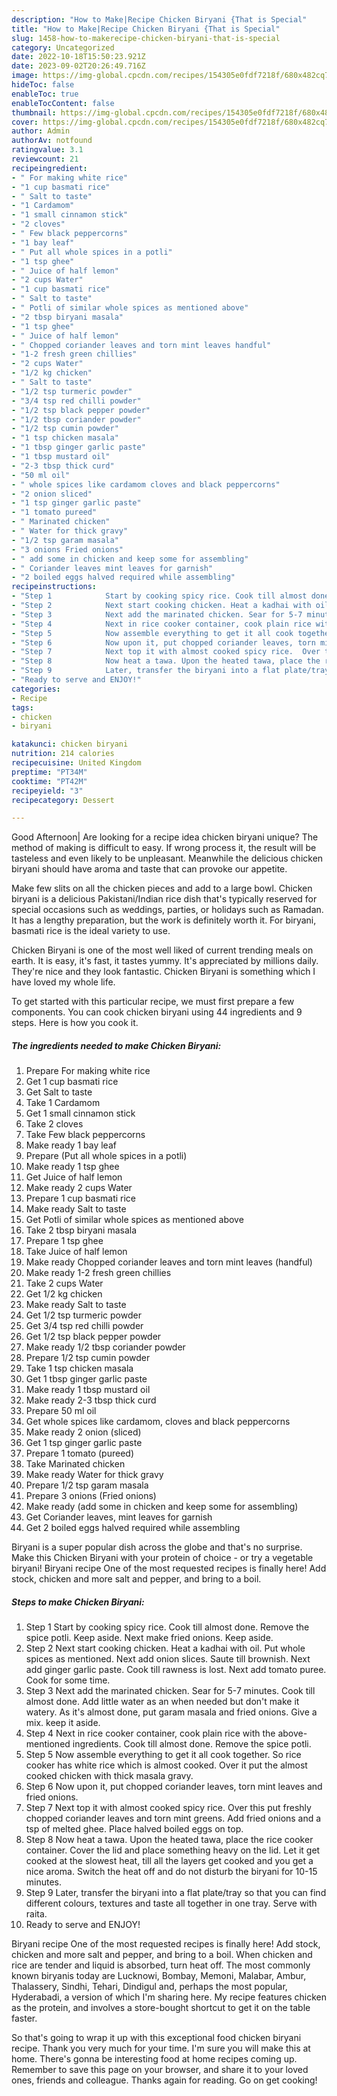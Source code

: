 ```yaml
---
description: "How to Make|Recipe Chicken Biryani {That is Special"
title: "How to Make|Recipe Chicken Biryani {That is Special"
slug: 1458-how-to-makerecipe-chicken-biryani-that-is-special
category: Uncategorized
date: 2022-10-18T15:50:23.921Z
date: 2023-09-02T20:26:49.716Z
image: https://img-global.cpcdn.com/recipes/154305e0fdf7218f/680x482cq70/chicken-biryani-recipe-main-photo.jpg
hideToc: false
enableToc: true
enableTocContent: false
thumbnail: https://img-global.cpcdn.com/recipes/154305e0fdf7218f/680x482cq70/chicken-biryani-recipe-main-photo.jpg
cover: https://img-global.cpcdn.com/recipes/154305e0fdf7218f/680x482cq70/chicken-biryani-recipe-main-photo.jpg
author: Admin
authorAv: notfound
ratingvalue: 3.1
reviewcount: 21
recipeingredient:
- " For making white rice"
- "1 cup basmati rice"
- " Salt to taste"
- "1 Cardamom"
- "1 small cinnamon stick"
- "2 cloves"
- " Few black peppercorns"
- "1 bay leaf"
- " Put all whole spices in a potli"
- "1 tsp ghee"
- " Juice of half lemon"
- "2 cups Water"
- "1 cup basmati rice"
- " Salt to taste"
- " Potli of similar whole spices as mentioned above"
- "2 tbsp biryani masala"
- "1 tsp ghee"
- " Juice of half lemon"
- " Chopped coriander leaves and torn mint leaves handful"
- "1-2 fresh green chillies"
- "2 cups Water"
- "1/2 kg chicken"
- " Salt to taste"
- "1/2 tsp turmeric powder"
- "3/4 tsp red chilli powder"
- "1/2 tsp black pepper powder"
- "1/2 tbsp coriander powder"
- "1/2 tsp cumin powder"
- "1 tsp chicken masala"
- "1 tbsp ginger garlic paste"
- "1 tbsp mustard oil"
- "2-3 tbsp thick curd"
- "50 ml oil"
- " whole spices like cardamom cloves and black peppercorns"
- "2 onion sliced"
- "1 tsp ginger garlic paste"
- "1 tomato pureed"
- " Marinated chicken"
- " Water for thick gravy"
- "1/2 tsp garam masala"
- "3 onions Fried onions"
- " add some in chicken and keep some for assembling"
- " Coriander leaves mint leaves for garnish"
- "2 boiled eggs halved required while assembling"
recipeinstructions:
- "Step 1            Start by cooking spicy rice. Cook till almost done. Remove the spice potli. Keep aside. Next make fried onions. Keep aside."
- "Step 2            Next start cooking chicken. Heat a kadhai with oil. Put whole spices as mentioned. Next add onion slices. Saute till brownish. Next add ginger garlic paste. Cook till rawness is lost. Next add tomato puree. Cook for some time."
- "Step 3            Next add the marinated chicken. Sear for 5-7 minutes. Cook till almost done. Add little water as an when needed but don&#39;t make it watery. As it&#39;s almost done, put garam masala and fried onions. Give a mix. keep it aside."
- "Step 4            Next in rice cooker container, cook plain rice with the above-mentioned ingredients. Cook till almost done. Remove the spice potli."
- "Step 5            Now assemble everything to get it all cook together. So rice cooker has white rice which is almost cooked. Over it put the almost cooked chicken with thick masala gravy."
- "Step 6            Now upon it, put chopped coriander leaves, torn mint leaves and fried onions."
- "Step 7            Next top it with almost cooked spicy rice.  Over this put freshly chopped coriander leaves and torn mint greens. Add fried onions and a tsp of melted ghee. Place halved boiled eggs on top."
- "Step 8            Now heat a tawa. Upon the heated tawa, place the rice cooker container. Cover the lid and place something heavy on the lid.  Let it get cooked at the slowest heat, till all the layers get cooked and you get a nice aroma. Switch the heat off and do not disturb the biryani for 10-15 minutes."
- "Step 9            Later, transfer the biryani into a flat plate/tray so that you can find different colours, textures and taste all together in one tray. Serve with raita."
- "Ready to serve and ENJOY!"
categories:
- Recipe
tags:
- chicken
- biryani

katakunci: chicken biryani 
nutrition: 214 calories
recipecuisine: United Kingdom
preptime: "PT34M"
cooktime: "PT42M"
recipeyield: "3"
recipecategory: Dessert

---
```



Good Afternoon| Are looking for a recipe idea chicken biryani unique? The method of making is difficult to easy. If wrong process it, the result will be tasteless and even likely to be unpleasant. Meanwhile the delicious chicken biryani should have aroma and taste that can provoke our appetite.





Make few slits on all the chicken pieces and add to a large bowl. Chicken biryani is a delicious Pakistani/Indian rice dish that&#39;s typically reserved for special occasions such as weddings, parties, or holidays such as Ramadan. It has a lengthy preparation, but the work is definitely worth it. For biryani, basmati rice is the ideal variety to use.

Chicken Biryani is one of the most well liked of current trending meals on earth. It is easy, it's fast, it tastes yummy. It's appreciated by millions daily. They're nice and they look fantastic. Chicken Biryani is something which I have loved my whole life.


To get started with this particular recipe, we must first prepare a few components. You can cook chicken biryani using 44 ingredients and 9 steps. Here is how you cook it.

<!--inarticleads1-->

##### The ingredients needed to make Chicken Biryani:

1. Prepare  For making white rice
1. Get 1 cup basmati rice
1. Get  Salt to taste
1. Take 1 Cardamom
1. Get 1 small cinnamon stick
1. Take 2 cloves
1. Take  Few black peppercorns
1. Make ready 1 bay leaf
1. Prepare  (Put all whole spices in a potli)
1. Make ready 1 tsp ghee
1. Get  Juice of half lemon
1. Make ready 2 cups Water
1. Prepare 1 cup basmati rice
1. Make ready  Salt to taste
1. Get  Potli of similar whole spices as mentioned above
1. Take 2 tbsp biryani masala
1. Prepare 1 tsp ghee
1. Take  Juice of half lemon
1. Make ready  Chopped coriander leaves and torn mint leaves (handful)
1. Make ready 1-2 fresh green chillies
1. Take 2 cups Water
1. Get 1/2 kg chicken
1. Make ready  Salt to taste
1. Get 1/2 tsp turmeric powder
1. Get 3/4 tsp red chilli powder
1. Get 1/2 tsp black pepper powder
1. Make ready 1/2 tbsp coriander powder
1. Prepare 1/2 tsp cumin powder
1. Take 1 tsp chicken masala
1. Get 1 tbsp ginger garlic paste
1. Make ready 1 tbsp mustard oil
1. Make ready 2-3 tbsp thick curd
1. Prepare 50 ml oil
1. Get  whole spices like cardamom, cloves and black peppercorns
1. Make ready 2 onion (sliced)
1. Get 1 tsp ginger garlic paste
1. Prepare 1 tomato (pureed)
1. Take  Marinated chicken
1. Make ready  Water for thick gravy
1. Prepare 1/2 tsp garam masala
1. Prepare 3 onions (Fried onions)
1. Make ready  (add some in chicken and keep some for assembling)
1. Get  Coriander leaves, mint leaves for garnish
1. Get 2 boiled eggs halved required while assembling


Biryani is a super popular dish across the globe and that&#39;s no surprise. Make this Chicken Biryani with your protein of choice - or try a vegetable biryani! Biryani recipe One of the most requested recipes is finally here! Add stock, chicken and more salt and pepper, and bring to a boil. 

<!--inarticleads2-->

##### Steps to make Chicken Biryani:

1. Step 1            Start by cooking spicy rice. Cook till almost done. Remove the spice potli. Keep aside. Next make fried onions. Keep aside.
1. Step 2            Next start cooking chicken. Heat a kadhai with oil. Put whole spices as mentioned. Next add onion slices. Saute till brownish. Next add ginger garlic paste. Cook till rawness is lost. Next add tomato puree. Cook for some time.
1. Step 3            Next add the marinated chicken. Sear for 5-7 minutes. Cook till almost done. Add little water as an when needed but don&#39;t make it watery. As it&#39;s almost done, put garam masala and fried onions. Give a mix. keep it aside.
1. Step 4            Next in rice cooker container, cook plain rice with the above-mentioned ingredients. Cook till almost done. Remove the spice potli.
1. Step 5            Now assemble everything to get it all cook together. So rice cooker has white rice which is almost cooked. Over it put the almost cooked chicken with thick masala gravy.
1. Step 6            Now upon it, put chopped coriander leaves, torn mint leaves and fried onions.
1. Step 7            Next top it with almost cooked spicy rice.  Over this put freshly chopped coriander leaves and torn mint greens. Add fried onions and a tsp of melted ghee. Place halved boiled eggs on top.
1. Step 8            Now heat a tawa. Upon the heated tawa, place the rice cooker container. Cover the lid and place something heavy on the lid.  Let it get cooked at the slowest heat, till all the layers get cooked and you get a nice aroma. Switch the heat off and do not disturb the biryani for 10-15 minutes.
1. Step 9            Later, transfer the biryani into a flat plate/tray so that you can find different colours, textures and taste all together in one tray. Serve with raita.
1. Ready to serve and ENJOY!

Biryani recipe One of the most requested recipes is finally here! Add stock, chicken and more salt and pepper, and bring to a boil. When chicken and rice are tender and liquid is absorbed, turn heat off. The most commonly known biryanis today are Lucknowi, Bombay, Memoni, Malabar, Ambur, Thalassery, Sindhi, Tehari, Dindigul and, perhaps the most popular, Hyderabadi, a version of which I&#39;m sharing here. My recipe features chicken as the protein, and involves a store-bought shortcut to get it on the table faster. 

So that's going to wrap it up with this exceptional food chicken biryani recipe. Thank you very much for your time. I'm sure you will make this at home. There's gonna be interesting food at home recipes coming up. Remember to save this page on your browser, and share it to your loved ones, friends and colleague. Thanks again for reading. Go on get cooking!
